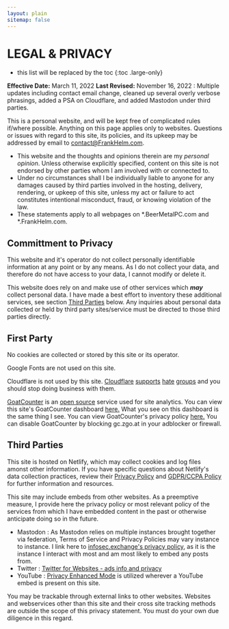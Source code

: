 ```yaml
---
layout: plain
sitemap: false
---
```


# LEGAL & PRIVACY

* this list will be replaced by the toc
{:toc .large-only}

**Effective Date:** March 11, 2022
**Last Revised:** November 16, 2022 : Multiple updates including contact email change, cleaned up several overly verbose phrasings, added a PSA on Cloudflare, and added Mastodon under third parties. 

This is a personal website, and will be kept free of complicated rules if/where possible. Anything on this page applies only to websites. Questions or issues with regard to this site, its policies, and its upkeep may be addressed by email to [contact@FrankHelm.com](mailto:contact@FrankHelm.com).

- This website and the thoughts and opinions therein are my *personal opinion*. Unless otherwise explicitly specified, content on this site is not endorsed by other parties whom I am involved with or connected to. 
- Under no circumstances shall I be individually liable to anyone for any damages caused by third parties involved in the hosting, delivery, rendering, or upkeep of this site, unless my act or failure to act constitutes intentional misconduct, fraud, or knowing violation of the law. 
- These statements apply to all webpages on *.BeerMetalPC.com and *.FrankHelm.com. 

## Committment to Privacy

This website and it's operator do not collect personally identifiable information at any point or by any means. As I do not collect your data, and therefore do not have access to your data, I cannot modify or delete it. 

This website does rely on and make use of other services which ***may*** collect personal data. I have made a best effort to inventory these additional services, see section [Third Parties](/LEGAL/#third-parties) below. Any inquiries about personal data collected or held by third party sites/service must be directed to those third parties directly. 

## First Party

No cookies are collected or stored by this site or its operator. 

Google Fonts are not used on this site. 

Cloudflare is not used by this site. [Cloudflare](https://srslyriskybiz.substack.com/p/albania-severs-diplomatic-ties-with) [supports](https://www.vice.com/en/article/j5yxxg/cloudflare-is-protecting-a-site-linked-to-a-neo-nazi-terror-group) [hate](https://www.theguardian.com/world/2018/feb/10/web-giant-cloudflare-storing-extreme-neo-nazi-content-on-uk-soil) [groups](https://qz.com/1053689/cloudflare-is-the-one-tech-company-still-sticking-by-neo-nazi-websites-like-daily-stormer) and you should stop doing business with them.

[GoatCounter](https://goatcounter.com/) is an [open source](https://github.com/arp242/goatcounter) service used for site analytics. You can view this site's GoatCounter dashboard [here.](https://bhksuhd32g.goatcounter.com/) What you see on this dashboard is the same thing I see. You can view GoatCounter's privacy policy [here.](https://www.goatcounter.com/help/privacy) You can disable GoatCounter by blocking gc.zgo.at in your adblocker or firewall.  

## Third Parties

This site is hosted on Netlify, which may collect cookies and log files amonst other information. If you have specific questions about Netlify's data collection practices, review their [Privacy Policy](https://www.netlify.com/privacy) and [GDPR/CCPA Policy](https://www.netlify.com/gdpr-ccpa) for further information and resources. 

This site may include embeds from other websites. As a preemptive measure, I provide here the privacy policy or most relevant policy of the services from which I have embedded content in the past or otherwise anticipate doing so in the future. 

- Mastodon : As Mastodon relies on multiple instances brought together via federation, Terms of Service and Privacy Policies may vary instance to instance. I link here to [infosec.exchange's privacy policy](https://infosec.exchange/privacy-policy), as it is the instance I interact with most and am most likely to embed any posts from. 
- Twitter : [Twitter for Websites - ads info and privacy](https://help.twitter.com/en/twitter-for-websites-ads-info-and-privacy)
- YouTube : [Privacy Enhanced Mode](https://support.google.com/youtube/answer/171780?hl=en) is utilized wherever a YouTube embed is present on this site. 

You may be trackable through external links to other websites. Websites and webservices other than this site and their cross site tracking methods are outside the scope of this privacy statement. You must do your own due diligence in this regard. 
